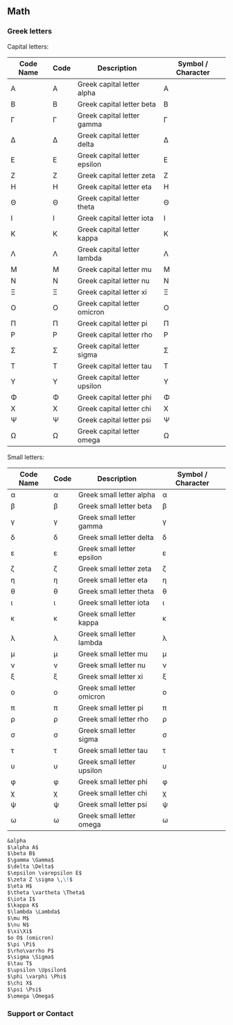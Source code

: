 ## Math

### Greek letters
Capital letters:

| Code Name | Code | Description | Symbol / Character |                                                                 
| -- | -- | -- | -- |                                                                                                   
| &Alpha; | &#913; | Greek capital letter alpha | Α |                                                                   
| &Beta; | &#914; | Greek capital letter beta | Β |                                                                     
| &Gamma; | &#915; | Greek capital letter gamma | Γ |                                                                   
| &Delta; | &#916; | Greek capital letter delta | Δ |                                                                   
| &Epsilon; | &#917; | Greek capital letter epsilon | Ε |                                                               
| &Zeta; | &#918; | Greek capital letter zeta | Ζ |                                                                     
| &Eta; | &#919; | Greek capital letter eta | Η |                                                                       
| &Theta; | &#920; | Greek capital letter theta | Θ |                                                                   
| &Iota; | &#921; | Greek capital letter iota | Ι |                                                                     
| &Kappa; | &#922; | Greek capital letter kappa | Κ |                                                                   
| &Lambda; | &#923; | Greek capital letter lambda | Λ |                                                                 
| &Mu; | &#924; | Greek capital letter mu | Μ |                                                                         
| &Nu; | &#925; | Greek capital letter nu | Ν |                                                                         
| &Xi; | &#926; | Greek capital letter xi | Ξ |                                                                         
| &Omicron; | &#927; | Greek capital letter omicron | Ο |                                                               
| &Pi; | &#928; | Greek capital letter pi | Π |                                                                         
| &Rho; | &#929; | Greek capital letter rho | Ρ |                                                                       
| &Sigma; | &#931; | Greek capital letter sigma | Σ |                                                                   
| &Tau; | &#932; | Greek capital letter tau | Τ |                                                                       
| &Upsilon; | &#933; | Greek capital letter upsilon | Υ |                                                               
| &Phi; | &#934; | Greek capital letter phi | Φ |                                                                       
| &Chi; | &#935; | Greek capital letter chi | Χ |                                                                       
| &Psi; | &#936; | Greek capital letter psi | Ψ |                                                                       
| &Omega; | &#937; | Greek capital letter omega | Ω |                                                                         

Small letters:

| Code Name | Code | Description | Symbol / Character |                                                                 
| -- | -- | -- | -- |                                                                                                   
| &alpha; | &#945; | Greek small letter alpha | α |                                                                     
| &beta; | &#946; | Greek small letter beta | β |                                                                       
| &gamma; | &#947; | Greek small letter gamma | γ |                                                                     
| &delta; | &#948; | Greek small letter delta | δ |                                                                     
| &epsilon; | &#949; | Greek small letter epsilon | ε |                                                                 
| &zeta; | &#950; | Greek small letter zeta | ζ |                                                                       
| &eta; | &#951; | Greek small letter eta | η |                                                                         
| &theta; | &#952; | Greek small letter theta | θ |                                                                     
| &iota; | &#953; | Greek small letter iota | ι |                                                                       
| &kappa; | &#954; | Greek small letter kappa | κ |                                                                     
| &lambda; | &#955; | Greek small letter lambda | λ |                                                                   
| &mu; | &#956; | Greek small letter mu | μ |                                                                           
| &nu; | &#957; | Greek small letter nu | ν |                                                                           
| &xi; | &#958; | Greek small letter xi | ξ |                                                                           
| &omicron; | &#959; | Greek small letter omicron | ο |                                                                 
| &pi; | &#960; | Greek small letter pi | π |                                                                           
| &rho; | &#961; | Greek small letter rho | ρ |                                                                         
| &sigma; | &#963; | Greek small letter sigma | σ |                                                                     
| &tau; | &#964; | Greek small letter tau | τ |                                                                         
| &upsilon; | &#965; | Greek small letter upsilon | υ |                                                                 
| &phi; | &#966; | Greek small letter phi | φ |                                                                         
| &chi; | &#967; | Greek small letter chi | χ |                                                                         
| &psi; | &#968; | Greek small letter psi | ψ |                                                                         
| &omega; | &#969; | Greek small letter omega | ω |   

```markdown
&alpha
$\alpha A$
$\beta B$
$\gamma \Gamma$	
$\delta \Delta$	
$\epsilon \varepsilon E$	
$\zeta Z \sigma \,\!$	
$\eta H$	
$\theta \vartheta \Theta$	
$\iota I$	
$\kappa K$	
$\lambda \Lambda$	
$\mu M$	
$\nu N$
$\xi\Xi$
$o O$ (omicron)
$\pi \Pi$
$\rho\varrho P$
$\sigma \Sigma$
$\tau T$
$\upsilon \Upsilon$
$\phi \varphi \Phi$
$\chi X$
$\psi \Psi$
$\omega \Omega$

```

### Support or Contact

